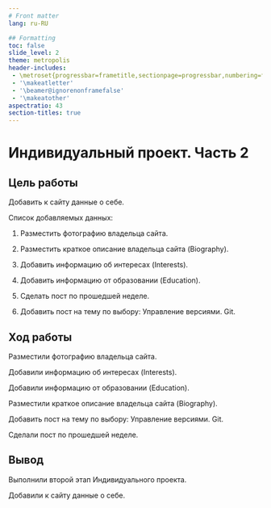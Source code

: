 ```yaml
---
# Front matter
lang: ru-RU

## Formatting
toc: false
slide_level: 2
theme: metropolis
header-includes: 
 - \metroset{progressbar=frametitle,sectionpage=progressbar,numbering=fraction}
 - '\makeatletter'
 - '\beamer@ignorenonframefalse'
 - '\makeatother'
aspectratio: 43
section-titles: true
---
```

# Индивидуальный проект. Часть 2

## Цель работы

Добавить к сайту данные о себе.

Список добавляемых данных: 

1. Разместить фотографию владельца сайта.

2. Разместить краткое описание владельца сайта (Biography).

3. Добавить информацию об интересах (Interests).

4. Добавить информацию от образовании (Education).

5. Сделать пост по прошедшей неделе.

6. Добавить пост на тему по выбору:
Управление версиями. Git.

## Ход работы

Разместили фотографию владельца сайта. 

Добавили информацию об интересах (Interests). 

Добавили информацию от образовании (Education). 

Разместили краткое описание владельца сайта (Biography). 

Добавить пост на тему по выбору:
Управление версиями. Git.  

Сделали пост по прошедшей неделе.

## Вывод

Выполнили второй этап Индивидуального проекта.

Добавили к сайту данные о себе.